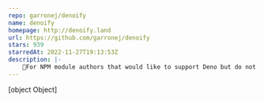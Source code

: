 ```yaml
---
repo: garronej/denoify
name: denoify
homepage: http://denoify.land
url: https://github.com/garronej/denoify
stars: 939
starredAt: 2022-11-27T19:13:53Z
description: |-
    🦕For NPM module authors that would like to support Deno but do not want to write and maintain a port.
---
```


[object Object]
